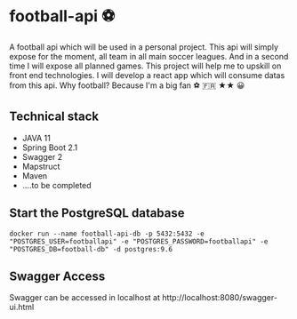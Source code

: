 # football-api ⚽

A football api which will be used in a personal project.
This api will simply expose for the moment, all team in all main soccer leagues.
And in a second time I will expose all planned games. 
This project will help me to upskill on front end technologies. 
I will develop a react app which will consume datas from this api. 
Why football? Because I'm a big fan ⚽ 🇫🇷 ★★ ︎😀 

## Technical stack
- JAVA 11
- Spring Boot 2.1
- Swagger 2
- Mapstruct
- Maven
- ....to be completed

## Start the PostgreSQL database
`docker run --name football-api-db -p 5432:5432 -e "POSTGRES_USER=footballapi" -e "POSTGRES_PASSWORD=footballapi" -e "POSTGRES_DB=football-db" -d postgres:9.6`

## Swagger Access
Swagger can be accessed in localhost at http://localhost:8080/swagger-ui.html
